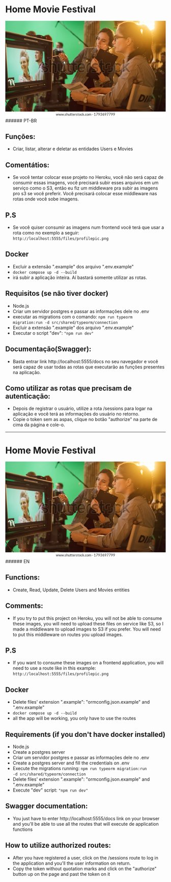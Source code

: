 # Home Movie Festival

<img src="headerimage.webp" alt="people working on a movie set">
###### PT-BR

## Funções:

-   Criar, listar, alterar e deletar as entidades Users e Movies

## Comentátios:

-   Se você tentar colocar esse projeto no Heroku, você não será capaz de consumir essas imagens, você precisará subir esses arquivos em um serviço como o S3, então eu fiz um middleware pra subir as imagens pro s3 se você preferir.
    Você precisará colocar esse middleware nas rotas onde você sobe imagens.


## P.S

-   Se você quiser consumir as imagens num frontend você terá que usar a rota como no exemplo a seguir: <code>http://localhost:5555/files/profilepic.png</code>

## Docker
- Excluir a extensão ".example" dos arquivo ".env.example"
- <code>docker compose up -d --build </code>
- irá subir a aplicação inteira. Aí bastará somente utilizar as rotas.

## Requisitos (se não tiver docker)

-   Node.js
-   Criar um servidor postgres e passar as informações dele no .env
-   executar as migrations com o comando: <code>npm run typeorm migration:run -d src/shared/typeorm/connection</code>
-   Excluir a extensão ".example" dos arquivo ".env.example"
-   Executar o script "dev": <code>"npm run dev"</code>

## Documentação(Swagger):

-   Basta entrar link http://localhost:5555/docs no seu navegador e você será capaz de usar todas as rotas que executarão as funções presentes na aplicação.

## Como utilizar as rotas que precisam de autenticação:

-   Depois de registrar o usuário, utilize a rota /sessions para logar na aplicação e você terá as informações do usuário no retorno.
-   Copie o token sem as aspas, clique no botão "authorize" na parte de cima da página e cole-o.

---

# Home Movie Festival

<img src="headerimage.webp" alt="people working on a movie set">
###### EN

## Functions:

-   Create, Read, Update, Delete Users and Movies entities

## Comments:

-   If you try to put this project on Heroku, you will not be able to consume these images, you will need to upload these files on service like S3, so I made a middleware to upload images to S3 if you prefer.
    You will need to put this middleware on routes you upload images.


## P.S

-   If you want to consume these images on a frontend application, you will need to use a route like in this example: <code>http://localhost:5555/files/profilepic.png</code>

## Docker
-   Delete files' extension ".example": "ormconfig.json.example" and ".env.example"
-   <code>docker compose up -d --build </code>
-   all the app will be working, you only have to use the routes

## Requirements (if you don't have docker installed)

-   Node.js
-   Create a postgres server
-   Criar um servidor postgres e passar as informações dele no .env
-   Create a postgres server and fill the credentials on .env
-   Execute the migrations running: <code>npm run typeorm migration:run -d src/shared/typeorm/connection</code>
-   Delete files' extension ".example": "ormconfig.json.example" and ".env.example"
-   Execute "dev" script: <code>"npm run dev"</code>

## Swagger documentation:

-   You just have to enter http://localhost:5555/docs link on your browser and you'll be able to use all the routes that will execute de application functions

## How to utilize authorized routes:

-   After you have registered a user, click on the /sessions route to log in the application and you'll the user information on return.
-   Copy the token without quotation marks and click on the "authorize" button up on the page and past the token on it
